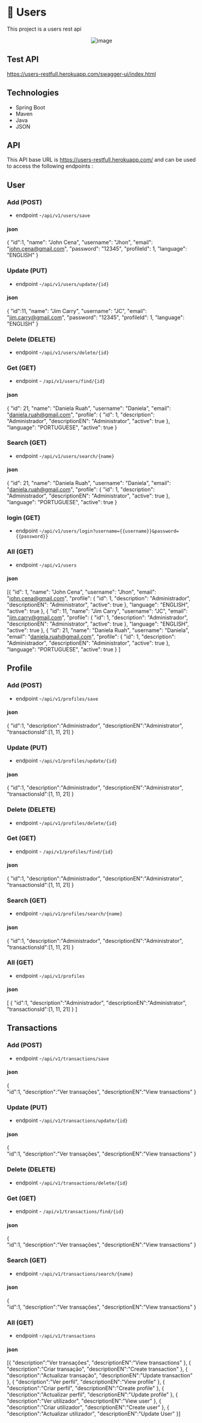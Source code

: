 # 👥 Users

This project is a users rest api 

<div align="center">
  <img alt="image" src="https://raw.githubusercontent.com/claivemonteza/Users/main/API.png">
</div>

## Test API
https://users-restfull.herokuapp.com/swagger-ui/index.html

## Technologies
- Spring Boot
- Maven
- Java
- JSON

## API
This API base URL is https://users-restfull.herokuapp.com/ and can be used to access the following endpoints :

## User
### Add (POST)
- endpoint -```/api/v1/users/save```
#### json
{
    "id":1,
		"name": "John Cena",
		"username": "Jhon",
		"email": "john.cena@gmail.com",
		"password": "12345",
		"profileId": 1,
		"language": "ENGLISH"
}

### Update (PUT)
- endpoint -```/api/v1/users/update/{id}```
#### json
{
    "id":11,
		"name": "Jim Carry",
		"username": "JC",
		"email": "jim.carry@gmail.com",
		"password": "12345",
		"profileId": 1,
		"language": "ENGLISH"
}

### Delete  (DELETE)
- endpoint -```/api/v1/users/delete/{id}```

### Get (GET)
- endpoint - ```/api/v1/users/find/{id}```
#### json
{
  "id": 21,
  "name": "Daniela Ruah",
	"username": "Daniela",
	"email": "daniela.ruah@gmail.com",
  "profile": {
      "id": 1,
      "description": "Administrador",
      "descriptionEN": "Administrator",
      "active": true
  },
  "language": "PORTUGUESE",
  "active": true
 }

### Search (GET)
- endpoint -```/api/v1/users/search/{name}```
#### json
{
  "id": 21,
  "name": "Daniela Ruah",
	"username": "Daniela",
	"email": "daniela.ruah@gmail.com",
  "profile": {
      "id": 1,
      "description": "Administrador",
      "descriptionEN": "Administrator",
      "active": true
  },
  "language": "PORTUGUESE",
  "active": true
 }

### login (GET)
- endpoint -```/api/v1/users/login?username={{username}}&password={{password}}```

### All (GET)
- endpoint -```/api/v1/users```

#### json
[{
  "id": 1,
  "name": "John Cena",
	"username": "Jhon",
	"email": "john.cena@gmail.com",
  "profile": {
      "id": 1,
      "description": "Administrador",
      "descriptionEN": "Administrator",
      "active": true
  },
  "language": "ENGLISH",
  "active": true
 },
 {
  "id": 11,
  "name": "Jim Carry",
	"username": "JC",
	"email": "jim.carry@gmail.com",
  "profile": {
      "id": 1,
      "description": "Administrador",
      "descriptionEN": "Administrator",
      "active": true
   },
   "language": "ENGLISH",
   "active": true
  },
  {
  "id": 21,
  "name": "Daniela Ruah",
	"username": "Daniela",
	"email": "daniela.ruah@gmail.com",
  "profile": {
      "id": 1,
      "description": "Administrador",
      "descriptionEN": "Administrator",
      "active": true
  },
  "language": "PORTUGUESE",
  "active": true
 }
]

## Profile
### Add (POST)
- endpoint -```/api/v1/profiles/save```
#### json
{
    "id":1,
    "description":"Administrador",
    "descriptionEN":"Administrator",
    "transactionsId":[1, 11, 21]
}

### Update (PUT)
- endpoint -```/api/v1/profiles/update/{id}```
#### json
{
    "id":1,
    "description":"Administrador",
    "descriptionEN":"Administrator",
    "transactionsId":[1, 11, 21]
}


### Delete  (DELETE)
- endpoint -```/api/v1/profiles/delete/{id}```

### Get (GET)
- endpoint - ```/api/v1/profiles/find/{id}```
#### json
{
    "id":1,
    "description":"Administrador",
    "descriptionEN":"Administrator",
    "transactionsId":[1, 11, 21]
}

### Search (GET)
- endpoint -```/api/v1/profiles/search/{name}```
#### json
{
    "id":1,
    "description":"Administrador",
    "descriptionEN":"Administrator",
    "transactionsId":[1, 11, 21]
}

### All (GET)
- endpoint -```/api/v1/profiles```
#### json
[
{
    "id":1,
    "description":"Administrador",
    "descriptionEN":"Administrator",
    "transactionsId":[1, 11, 21]
}
]


## Transactions
### Add (POST)
- endpoint -```/api/v1/transactions/save```
#### json
{   
    "id":1,
    "description":"Ver transações",
    "descriptionEN":"View transactions"
}

### Update (PUT)
- endpoint -```/api/v1/transactions/update/{id}```
#### json
{      
    "id":1,
    "description":"Ver transações",
    "descriptionEN":"View transactions"
}

### Delete  (DELETE)
- endpoint -```/api/v1/transactions/delete/{id}```

### Get (GET)
- endpoint - ```/api/v1/transactions/find/{id}```
#### json
{      
    "id":1,
    "description":"Ver transações",
    "descriptionEN":"View transactions"
}


### Search (GET)
- endpoint -```/api/v1/transactions/search/{name}```
#### json
{      
    "id":1,
    "description":"Ver transações",
    "descriptionEN":"View transactions"
}

### All (GET)
- endpoint -```/api/v1/transactions```
#### json

[{
    "description":"Ver transações",
    "descriptionEN":"View transactions"
},
{
    "description":"Criar transação",
    "descriptionEN":"Create transaction"
},
{
    "description":"Actualizar transação",
    "descriptionEN":"Update transaction"
},
{
    "description":"Ver perfil",
    "descriptionEN":"View profile"
},
{
    "description":"Criar perfil",
    "descriptionEN":"Create profile"
},
{
    "description":"Actualizar perfil",
    "descriptionEN":"Update profile"
},
{
    "description":"Ver utilizador",
    "descriptionEN":"View user"
},
{
    "description":"Criar utilizador",
    "descriptionEN":"Create user"
},
{
    "description":"Actualizar utilizador",
    "descriptionEN":"Update User"
}]


